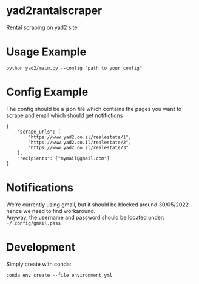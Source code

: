 # yad2rantalscraper
Rental scraping on yad2 site.

# Usage Example
```
python yad2/main.py --config "path to your config"
```

# Config Example
The config should be a json file which contains the pages you want to scrape and email which should get notifictions</br>
```
{
    "scrape_urls": [
        "https://www.yad2.co.il/realestate/1",
        "https://www.yad2.co.il/realestate/2",
        "https://www.yad2.co.il/realestate/3"
    ],
    "recipients": ["mymail@gmail.com"]
}
```

# Notifications
We're currently using gmail, but it should be blocked around 30/05/2022 - hence we need to find workaround.</br>
Anyway, the username and password should be located under:</br>
```~/.config/gmail.pass```

# Development
Simply create with conda:
```
conda env create --file environment.yml
````

